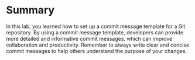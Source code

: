 # Summary

In this lab, you learned how to set up a commit message template for a Git repository. By using a commit message template, developers can provide more detailed and informative commit messages, which can improve collaboration and productivity. Remember to always write clear and concise commit messages to help others understand the purpose of your changes.
